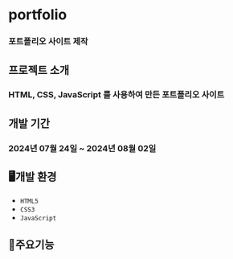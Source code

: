 # portfolio

### 포트폴리오 사이트 제작

## 프로젝트 소개

### HTML, CSS, JavaScript 를 사용하여 만든 포트폴리오 사이트

## 개발 기간

### 2024년 07월 24일 ~ 2024년 08월 02일

## 🖥개발 환경

- `HTML5`
- `CSS3`
- `JavaScript`

## 📌주요기능
